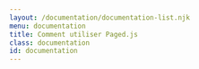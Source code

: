 ```yaml
---
layout: /documentation/documentation-list.njk
menu: documentation
title: Comment utiliser Paged.js  
class: documentation
id: documentation
---
```


